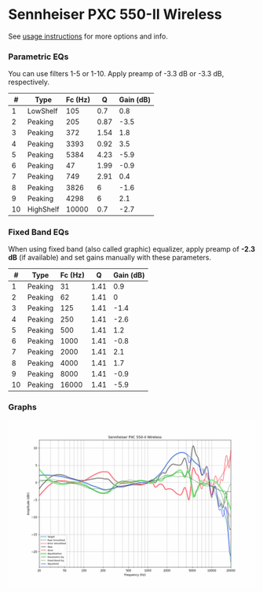 # Sennheiser PXC 550-II Wireless
See [usage instructions](https://github.com/jaakkopasanen/AutoEq#usage) for more options and info.

### Parametric EQs
You can use filters 1-5 or 1-10. Apply preamp of -3.3 dB or -3.3 dB, respectively.

|   # | Type      |   Fc (Hz) |    Q |   Gain (dB) |
|-----|-----------|-----------|------|-------------|
|   1 | LowShelf  |       105 | 0.7  |         0.8 |
|   2 | Peaking   |       205 | 0.87 |        -3.5 |
|   3 | Peaking   |       372 | 1.54 |         1.8 |
|   4 | Peaking   |      3393 | 0.92 |         3.5 |
|   5 | Peaking   |      5384 | 4.23 |        -5.9 |
|   6 | Peaking   |        47 | 1.99 |        -0.9 |
|   7 | Peaking   |       749 | 2.91 |         0.4 |
|   8 | Peaking   |      3826 | 6    |        -1.6 |
|   9 | Peaking   |      4298 | 6    |         2.1 |
|  10 | HighShelf |     10000 | 0.7  |        -2.7 |

### Fixed Band EQs
When using fixed band (also called graphic) equalizer, apply preamp of **-2.3 dB** (if available) and set gains manually with these parameters.

|   # | Type    |   Fc (Hz) |    Q |   Gain (dB) |
|-----|---------|-----------|------|-------------|
|   1 | Peaking |        31 | 1.41 |         0.9 |
|   2 | Peaking |        62 | 1.41 |         0   |
|   3 | Peaking |       125 | 1.41 |        -1.4 |
|   4 | Peaking |       250 | 1.41 |        -2.6 |
|   5 | Peaking |       500 | 1.41 |         1.2 |
|   6 | Peaking |      1000 | 1.41 |        -0.8 |
|   7 | Peaking |      2000 | 1.41 |         2.1 |
|   8 | Peaking |      4000 | 1.41 |         1.7 |
|   9 | Peaking |      8000 | 1.41 |        -0.9 |
|  10 | Peaking |     16000 | 1.41 |        -5.9 |

### Graphs
![](./Sennheiser%20PXC%20550-II%20Wireless.png)

